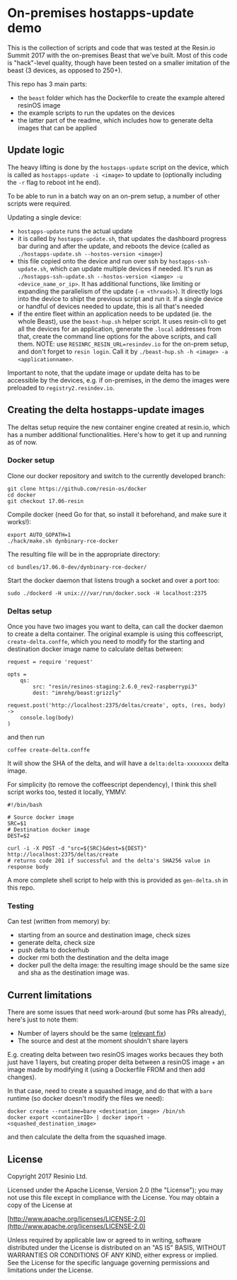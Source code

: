 # On-premises hostapps-update demo

This is the collection of scripts and code that was tested at the Resin.io Summit 2017 with the on-premises Beast that we've built. Most of this code is "hack"-level quality, though have been tested on a smaller imitation of the beast (3 devices, as opposed to 250+).

This repo has 3 main parts:

*   the `beast` folder which has the Dockerfile to create the example altered resinOS image
*   the example scripts to run the updates on the devices
*   the latter part of the readme, which includes how to generate delta images that can be applied

## Update logic

The heavy lifting is done by the `hostapps-update` script on the device, which is called as `hostapps-update -i <image>` to update to (optionally including the `-r` flag to reboot int he end).

To be able to run in a batch way on an on-prem setup, a number of other scripts were required.

Updating a single device:

*   `hostapps-update` runs the actual update
*   it is called by `hostapps-update.sh`, that updates the dashboard progress bar during and after the update, and reboots the device (called as `./hostapps-update.sh --hostos-version <image>`)
*   this file copied onto the device and run over ssh by `hostapps-ssh-update.sh`, which can update multiple devices if needed. It's run as `./hostapps-ssh-update.sh --hostos-version <iamge> -u <device_name_or_ip>`. It has additional functions, like limiting or expanding the parallelism of the update (`-m <threads>`). It directly logs into the device to shipt the previous script and run it. If a single device or handful of devices needed to update, this is all that's needed
*   if the entire fleet within an application needs to be updated (ie. the whole Beast), use the `beast-hup.sh` helper script. It uses resin-cli to get all the devices for an application, generate the `.local` addresses from that, create the command line options for the above scripts, and call them. NOTE: use `RESINRC_RESIN_URL=resindev.io` for the on-prem setup, and don't forget to `resin login`. Call it by `./beast-hup.sh -h <image> -a <applicationname>`.

Important to note, that the update image or update delta has to be accessible by the devices, e.g. if on-premises, in the demo the images were preloaded to `registry2.resindev.io`.

## Creating the delta hostapps-update images

The deltas setup require the new container engine created at resin.io, which has a number additional functionalities. Here's how to get it up and running as of now.

### Docker setup

Clone our docker repository and switch to the currently developed branch:

```
git clone https://github.com/resin-os/docker
cd docker
git checkout 17.06-resin
```

Compile docker (need Go for that, so install it beforehand, and make sure it works!):
```
export AUTO_GOPATH=1
./hack/make.sh dynbinary-rce-docker
```

The resulting file will be in the appropriate directory:
```
cd bundles/17.06.0-dev/dynbinary-rce-docker/
```

Start the docker daemon that listens trough a socket and over a port too:
```
sudo ./dockerd -H unix:///var/run/docker.sock -H localhost:2375
```

### Deltas setup

Once you have two images you want to delta, can call the docker daemon to create a delta container. The original example is using this coffeescript, `create-delta.conffe`, which you need to modify for the starting and destination docker image name to calculate deltas between:

```
request = require 'request'

opts =
    qs:
        src: "resin/resinos-staging:2.6.0_rev2-raspberrypi3"
        dest: "imrehg/beast:grizzly"

request.post('http://localhost:2375/deltas/create', opts, (res, body) ->
    console.log(body)
)
```
and then run
```
coffee create-delta.conffe
```
It will show the SHA of the delta, and will have a `delta:delta-xxxxxxxx` delta image.

For simplicity (to remove the coffeescript dependency), I think this shell script works too, tested it locally, YMMV:
```
#!/bin/bash

# Source docker image
SRC=$1
# Destination docker image
DEST=$2

curl -i -X POST -d "src=${SRC}&dest=${DEST}" http://localhost:2375/deltas/create
# returns code 201 if successful and the delta's SHA256 value in response body
```

A more complete shell script to help with this is provided as `gen-delta.sh` in this repo.

### Testing

Can test (written from memory) by:

*   starting from an source and destination image, check sizes
*   generate delta, check size
*   push delta to dockerhub
*   docker rmi both the destination and the delta image
*   docker pull the delta image: the resulting image should be the same size and sha as the destination image was.

## Current limitations

There are some issues that need work-around (but some has PRs already), here's just to note them:

*   Number of layers should be the same ([relevant fix](https://github.com/resin-os/docker/pull/23))
*   The source and dest at the moment shouldn't share layers

E.g. creating delta between two resinOS images works becaues they both just have 1 layers, but creating
proper delta between a resinOS image + an image made by modifying it (using a Dockerfile FROM and then add changes).

In that case, need to create a squashed image, and do that with a `bare` runtime (so docker doesn't modify the files we need):

```
docker create --runtime=bare <destination_image> /bin/sh
docker export <containerID> | docker import - <squashed_destination_image>
```
and then calculate the delta from the squashed image.

## License

Copyright 2017 Resinio Ltd.

Licensed under the Apache License, Version 2.0 (the "License");
you may not use this file except in compliance with the License.
You may obtain a copy of the License at

[http://www.apache.org/licenses/LICENSE-2.0](http://www.apache.org/licenses/LICENSE-2.0)

Unless required by applicable law or agreed to in writing, software
distributed under the License is distributed on an "AS IS" BASIS,
WITHOUT WARRANTIES OR CONDITIONS OF ANY KIND, either express or implied.
See the License for the specific language governing permissions and
limitations under the License.

